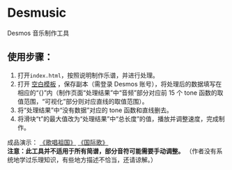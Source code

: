 # Desmusic
Desmos 音乐制作工具
## 使用步骤：
1. 打开`index.html`，按照说明制作乐谱，并进行处理。
2. 打开 [空白模板](https://www.desmos.com/calculator/vksw5azxpi) ，保存副本（需登录 Desmos 账号），将处理后的数据填写在相应的“{}”内（制作页面“处理结果”中“音频”部分对应前 15 个 tone 函数的取值范围，“可视化”部分则对应直线的取值范围）。
3. 将“处理结果”中“没有数据”对应的 tone 函数和直线删去。
4. 将滑块“t”的最大值改为“处理结果”中“总长度”的值，播放并调整速度，完成制作。


成品演示： [《歌唱祖国》](https://www.desmos.com/calculator/ubrhvldxev) [《国际歌》](https://www.desmos.com/calculator/b3ayvzfyun)
<br>
**注意：此工具并不适用于所有简谱，部分音符可能需要手动调整。**
（作者没有系统地学过乐理知识，有些地方描述不恰当，还请谅解。）
